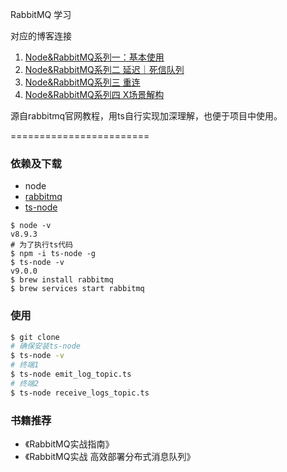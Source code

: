 

RabbitMQ 学习

对应的博客连接
1. [Node&RabbitMQ系列一：基本使用](https://simuty.com/2020/10/29/RabbitMQ_1/)
2. [Node&RabbitMQ系列二 延迟｜死信队列](https://simuty.com/2020/10/29/RabbitMQ_2/)
3. [Node&RabbitMQ系列三 重连](https://simuty.com/2020/10/29/RabbitMQ_3/)
4. [Node&RabbitMQ系列四 X场景解构](https://simuty.com/2020/10/29/RabbitMQ_3/)

源自rabbitmq官网教程，用ts自行实现加深理解，也便于项目中使用。

========================

### 依赖及下载

  * node
  * [rabbitmq](https://www.rabbitmq.com)
  * [ts-node](https://github.com/TypeStrong/ts-node)

```
$ node -v
v8.9.3
# 为了执行ts代码
$ npm -i ts-node -g
$ ts-node -v
v9.0.0
$ brew install rabbitmq
$ brew services start rabbitmq
```

### 使用

```bash
$ git clone
# 确保安装ts-node
$ ts-node -v
# 终端1
$ ts-node emit_log_topic.ts
# 终端2
$ ts-node receive_logs_topic.ts
```


### 书籍推荐

- 《RabbitMQ实战指南》
- 《RabbitMQ实战 高效部署分布式消息队列》